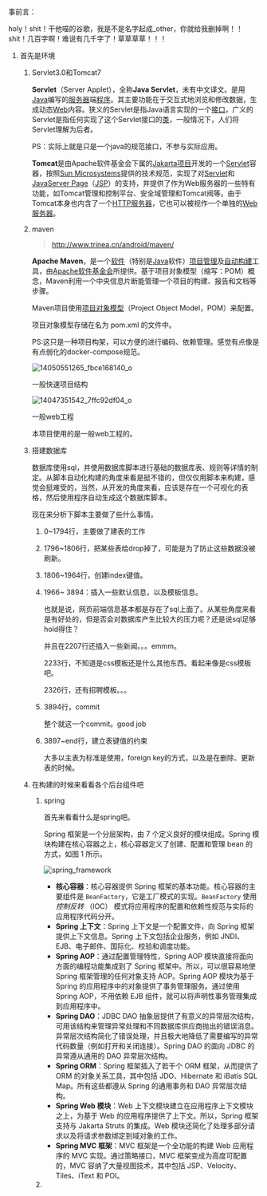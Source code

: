 事前言：

holy！shit！干他喵的谷歌，我是不是名字起成_other，你就给我删掉啊！！shit！几百字啊！难说有几千字了！草草草草！！！



1. 首先是环境

   1. Servlet3.0和Tomcat7

      **Servlet**（Server Applet），全称**Java Servlet**，未有中文译文。是用[Java](https://zh.wikipedia.org/wiki/Java)编写的[服务器](https://zh.wikipedia.org/wiki/%E6%9C%8D%E5%8A%A1%E5%99%A8)端[程序](https://zh.wikipedia.org/wiki/%E7%A8%8B%E5%BA%8F)。其主要功能在于交互式地浏览和修改数据，生成动态[Web](https://zh.wikipedia.org/wiki/Web)内容。狭义的Servlet是指Java语言实现的一个[接口](https://zh.wikipedia.org/wiki/%E6%8E%A5%E5%8F%A3)，广义的Servlet是指任何实现了这个Servlet接口的[类](https://zh.wikipedia.org/wiki/%E7%B1%BB_(%E8%AE%A1%E7%AE%97%E6%9C%BA%E7%A7%91%E5%AD%A6))，一般情况下，人们将Servlet理解为后者。

      PS：实际上就是只是一个java的规范接口，不参与实际应用。

      **Tomcat**是由Apache软件基金会下属的[Jakarta项目](https://zh.wikipedia.org/wiki/Jakarta%E9%A1%B9%E7%9B%AE)开发的一个[Servlet](https://zh.wikipedia.org/wiki/Servlet)容器，按照[Sun Microsystems](https://zh.wikipedia.org/wiki/Sun_Microsystems)提供的技术规范，实现了对[Servlet](https://zh.wikipedia.org/wiki/Servlet)和[JavaServer Page](https://zh.wikipedia.org/wiki/JavaServer_Page)（[JSP](https://zh.wikipedia.org/wiki/JSP)）的支持，并提供了作为Web服务器的一些特有功能，如Tomcat管理和控制平台、安全域管理和Tomcat阀等。由于Tomcat本身也内含了一个[HTTP](https://zh.wikipedia.org/wiki/HTTP)[服务器](https://zh.wikipedia.org/wiki/%E6%9C%8D%E5%8A%A1%E5%99%A8)，它也可以被视作一个单独的[Web服务器](https://zh.wikipedia.org/wiki/Web%E6%9C%8D%E5%8A%A1%E5%99%A8)。

   2. maven

      > http://www.trinea.cn/android/maven/

      **Apache Maven**，是一个[软件](https://zh.wikipedia.org/wiki/%E8%BD%AF%E4%BB%B6)（特别是[Java](https://zh.wikipedia.org/wiki/Java_(%E7%BC%96%E7%A8%8B%E8%AF%AD%E8%A8%80))软件）[项目管理](https://zh.wikipedia.org/wiki/%E9%A1%B9%E7%9B%AE%E7%AE%A1%E7%90%86)及[自动构建](https://zh.wikipedia.org/wiki/%E8%87%AA%E5%8A%A8%E6%9E%84%E5%BB%BA)工具，由[Apache软件基金会](https://zh.wikipedia.org/wiki/Apache%E8%BD%AF%E4%BB%B6%E5%9F%BA%E9%87%91%E4%BC%9A)所提供。基于项目对象模型（缩写：POM）概念，Maven利用一个中央信息片断能管理一个项目的构建、报告和文档等步骤。

      Maven项目使用[项目对象模型](https://zh.wikipedia.org/wiki/%E9%A1%B9%E7%9B%AE%E5%AF%B9%E8%B1%A1%E6%A8%A1%E5%9E%8B)（Project Object Model，POM）来配置。

      项目对象模型存储在名为 pom.xml 的文件中。

      PS:这只是一种项目构架，可以方便的进行编码、依赖管理。感觉有点像是有点弱化的docker-compose规范。

      ![14050551265_fbce168140_o](H:\GitHub\jspxcms学习项目\jpg\14050551265_fbce168140_o.jpg)

      一般快速项目结构

      ![14047351542_7ffc92df04_o](H:\GitHub\jspxcms学习项目\jpg\14047351542_7ffc92df04_o.jpg)

      一般web工程

      本项目使用的是一般web工程的。

      

   3. 搭建数据库

      数据库使用sql，并使用数据库脚本进行基础的数据库表、规则等详情的制定。从脚本自动化构建的角度来看是挺不错的，但仅仅用脚本来构建，感觉会挺难受的，当然，从开发的角度来看，应该是存在一个可视化的表格，然后使用程序自动生成这个数据库脚本。

      现在来分析下脚本主要做了些什么事情。

      1. 0~1794行，主要做了建表的工作

      2. 1796~1806行，把某些表给drop掉了，可能是为了防止这些数据没被刷新。

      3. 1806~1964行，创建index键值。

      4. 1966~ 3894：插入一些默认信息，以及模板信息。

         也就是说，网页前端信息基本都是存在了sql上面了。从某些角度来看是有好处的，但是否会对数据库产生比较大的压力呢？还是说sql足够hold得住？

         并且在2207行还插入一些新闻。。。emmm。

         2233行，不知道是css模板还是什么其他东西。看起来像是css模板吧。

         2326行，还有招聘模板。。。

      5. 3894行，commit

         整个就这一个commit。good job

      6. 3897~end行，建立表键值的约束

         大多以主表为标准是使用，foreign key的方式，以及是在删除、更新表的时候。

   4. 在构建的时候来看看各个后台组件吧

      1. spring

         首先来看看什么是spring吧。

         Spring 框架是一个分层架构，由 7 个定义良好的模块组成。Spring 模块构建在核心容器之上，核心容器定义了创建、配置和管理 bean 的方式，如图 1 所示。 

         ![spring_framework](H:\GitHub\jspxcms学习项目\jpg\spring_framework.gif)

         - **核心容器**：核心容器提供 Spring 框架的基本功能。核心容器的主要组件是 `BeanFactory`，它是工厂模式的实现。`BeanFactory` 使用*控制反转* （IOC） 模式将应用程序的配置和依赖性规范与实际的应用程序代码分开。
         - **Spring 上下文**：Spring 上下文是一个配置文件，向 Spring 框架提供上下文信息。Spring 上下文包括企业服务，例如 JNDI、EJB、电子邮件、国际化、校验和调度功能。
         - **Spring AOP**：通过配置管理特性，Spring AOP 模块直接将面向方面的编程功能集成到了 Spring 框架中。所以，可以很容易地使 Spring 框架管理的任何对象支持 AOP。Spring AOP 模块为基于 Spring 的应用程序中的对象提供了事务管理服务。通过使用 Spring AOP，不用依赖 EJB 组件，就可以将声明性事务管理集成到应用程序中。
         - **Spring DAO**：JDBC DAO 抽象层提供了有意义的异常层次结构，可用该结构来管理异常处理和不同数据库供应商抛出的错误消息。异常层次结构简化了错误处理，并且极大地降低了需要编写的异常代码数量（例如打开和关闭连接）。Spring DAO 的面向 JDBC 的异常遵从通用的 DAO 异常层次结构。
         - **Spring ORM**：Spring 框架插入了若干个 ORM 框架，从而提供了 ORM 的对象关系工具，其中包括 JDO、Hibernate 和 iBatis SQL Map。所有这些都遵从 Spring 的通用事务和 DAO 异常层次结构。
         - **Spring Web 模块**：Web 上下文模块建立在应用程序上下文模块之上，为基于 Web 的应用程序提供了上下文。所以，Spring 框架支持与 Jakarta Struts 的集成。Web 模块还简化了处理多部分请求以及将请求参数绑定到域对象的工作。
         - **Spring MVC 框架**：MVC 框架是一个全功能的构建 Web 应用程序的 MVC 实现。通过策略接口，MVC 框架变成为高度可配置的，MVC 容纳了大量视图技术，其中包括 JSP、Velocity、Tiles、iText 和 POI。

      2. 

      

      

      

      





